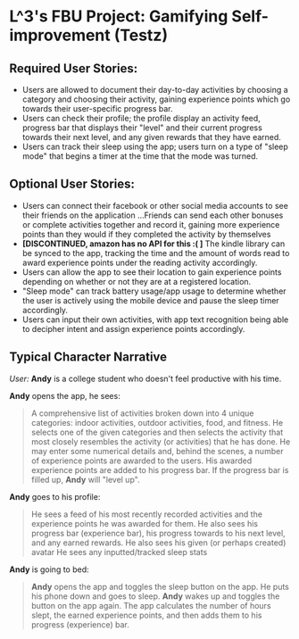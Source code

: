 # L^3's FBU Project: Gamifying Self-improvement (Testz)

## Required User Stories:
- Users are allowed to document their day-to-day activities by choosing a category and choosing their activity, gaining experience points which go towards their user-specific progress bar.
- Users can check their profile; the profile display an activity feed, progress bar that displays their "level" and their current progress towards their next level, and any given rewards that they have earned.
- Users can track their sleep using the app; users turn on a type of "sleep mode" that begins a timer at the time that the mode was turned.

## Optional User Stories:
- Users can connect their facebook or other social media accounts to see their friends on the application
...Friends can send each other bonuses or complete activities together and record it, gaining more experience points than they would if they completed the activity by themselves
- **[DISCONTINUED, amazon has no API for this :( ]** The kindle library can be synced to the app, tracking the time and the amount of words read to award experience points under the reading activity accordingly.
- Users can allow the app to see their location to gain experience points depending on whether or not they are at a registered location.
- "Sleep mode" can track battery usage/app usage to determine whether the user is actively using the mobile device and pause the sleep timer accordingly.
- Users can input their own activities, with app text recognition being able to decipher intent and assign experience points accordingly.

## Typical Character Narrative
*User:* **Andy** is a college student who doesn't feel productive with his time.

**Andy** opens the app, he sees:
> A comprehensive list of activities broken down into 4 unique categories: indoor activities, outdoor activities, food, and fitness.
> He selects one of the given categories and then selects the activity that most closely resembles the activity (or activities) that he has done.
> He may enter some numerical details and, behind the scenes, a number of experience points are awarded to the users.
> His awarded experience points are added to his progress bar. If the progress bar is filled up, **Andy** will "level up".

**Andy** goes to his profile:
> He sees a feed of his most recently recorded activities and the experience points he was awarded for them.
> He also sees his progress bar (experience bar), his progress towards to his next level, and any earned rewards.
> He also sees his given (or perhaps created) avatar
> He sees any inputted/tracked sleep stats

**Andy** is going to bed:
> **Andy** opens the app and toggles the sleep button on the app.
> He puts his phone down and goes to sleep.
> **Andy** wakes up and toggles the button on the app again.
> The app calculates the number of hours slept, the earned experience points, and then adds them to his progress (experience) bar.
